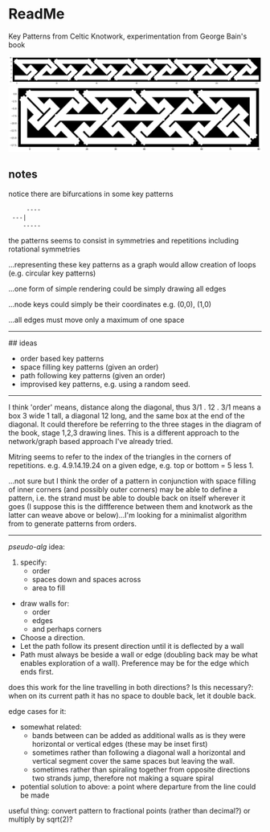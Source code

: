 
# ReadMe

Key Patterns from Celtic Knotwork, experimentation from George Bain's book

![Key Pattern](https://raw.githubusercontent.com/ariejdl/key-patterns/master/images/pat1.png "Key Pattern")
![Key Pattern](https://raw.githubusercontent.com/ariejdl/key-patterns/master/images/pat3.png "Key Pattern")

## notes

notice there are bifurcations in some key patterns

```
     ----
 ---|
    -----
```

the patterns seems to consist in
symmetries and repetitions
including rotational symmetries

...representing these key patterns as a graph
would allow creation of loops (e.g. circular key patterns)

...one form of simple rendering could be simply drawing all edges

...node keys could simply be their coordinates
e.g. (0,0), (1,0)

...all edges must move only a maximum of one space

---

## ideas

- order based key patterns
- space filling key patterns (given an order)
- path following key patterns (given an order)
- improvised key patterns, e.g. using a random seed.

---

I think 'order' means, distance along the diagonal, thus 3/1 . 12 . 3/1 means a box 3 wide 1 tall, a diagonal 12 long, and the same box at the end of the diagonal.  It could therefore be referring to the three stages in the diagram of the book, stage 1,2,3 drawing lines.  This is a different approach to the network/graph based approach I've already tried.

Mitring seems to refer to the index of the triangles in the corners of repetitions.  e.g. 4.9.14.19.24 on a given edge, e.g. top or bottom = 5 less 1.

...not sure but I think the order of a pattern in conjunction with space filling of inner corners (and possibly outer corners) may be able to define a pattern, i.e. the strand must be able to double back on itself wherever it goes (I suppose this is the diffference between them and knotwork as the latter can weave above or below)...I'm looking for a minimalist algorithm from to generate patterns from orders.

---

*pseudo-alg* idea:

1. specify:
	- order
	- spaces down and spaces across
	- area to fill
- draw walls for:
	- order
	- edges
	- and perhaps corners
- Choose a direction.
- Let the path follow its present direction until it is deflected by a wall
- Path must always be beside a wall or edge (doubling back may be what enables exploration of a wall).  Preference may be for the edge which ends first.

does this work for the line travelling in both directions?  Is this necessary?: when on its current path it has no space to double back, let it double back.

edge cases for it:

- somewhat related:
	- bands between can be added as additional walls as is they were horizontal or vertical edges (these may be inset first)
	- sometimes rather than following a diagonal wall a horizontal and vertical segment cover the same spaces but leaving the wall.
	- sometimes rather than spiraling together from opposite directions two strands jump, therefore not making a square spiral
- potential solution to above: a point where departure from the line could be made

useful thing: convert pattern to fractional points (rather than decimal?) or multiply by sqrt(2)?